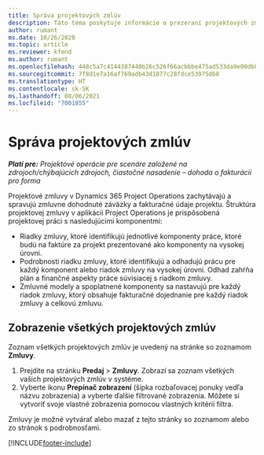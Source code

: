 ```yaml
---
title: Správa projektových zmlúv
description: Táto téma poskytuje informácie o prezeraní projektových zmlúv.
author: rumant
ms.date: 10/26/2020
ms.topic: article
ms.reviewer: kfend
ms.author: rumant
ms.openlocfilehash: 448c5a7c4144387440b26c526f66acbbbe475ad533da9e00db0eb5d5e86be9e8
ms.sourcegitcommit: 7f8d1e7a16af769adb43d1877c28fdce53975db8
ms.translationtype: HT
ms.contentlocale: sk-SK
ms.lasthandoff: 08/06/2021
ms.locfileid: "7001855"
---
```

# <a name="manage-project-contracts"></a>Správa projektových zmlúv

_**Platí pre:** Projektové operácie pre scenáre založené na zdrojoch/chýbajúcich zdrojoch, čiastočné nasadenie – dohoda o fakturácii pro forma_

Projektové zmluvy v Dynamics 365 Project Operations zachytávajú a spravujú zmluvne dohodnuté záväzky a fakturačné údaje projektu. Štruktúra projektovej zmluvy v aplikácii Project Operations je prispôsobená projektovej práci s nasledujúcimi komponentmi:

- Riadky zmluvy, ktoré identifikujú jednotlivé komponenty práce, ktoré budú na faktúre za projekt prezentované ako komponenty na vysokej úrovni.
- Podrobnosti riadku zmluvy, ktoré identifikujú a odhadujú prácu pre každý komponent alebo riadok zmluvy na vysokej úrovni. Odhad zahŕňa plán a finančné aspekty práce súvisiacej s riadkom zmluvy.
- Zmluvné modely a spoplatnené komponenty sa nastavujú pre každý riadok zmluvy, ktorý obsahuje fakturačné dojednanie pre každý riadok zmluvy a celkovú zmluvu.

## <a name="view-all-project-based-contracts"></a>Zobrazenie všetkých projektových zmlúv

Zoznam všetkých projektových zmlúv je uvedený na stránke so zoznamom **Zmluvy**. 

1. Prejdite na stránku **Predaj** > **Zmluvy**. Zobrazí sa zoznam všetkých vašich projektových zmlúv v systéme. 
2. Vyberte ikonu **Prepínač zobrazení** (šípka rozbaľovacej ponuky vedľa názvu zobrazenia) a vyberte ďalšie filtrované zobrazenia. Môžete si vytvoriť svoje vlastné zobrazenia pomocou vlastných kritérií filtra.

Zmluvy je možné vytvárať alebo mazať z tejto stránky so zoznamom alebo zo stránok s podrobnosťami.


[!INCLUDE[footer-include](../../includes/footer-banner.md)]
